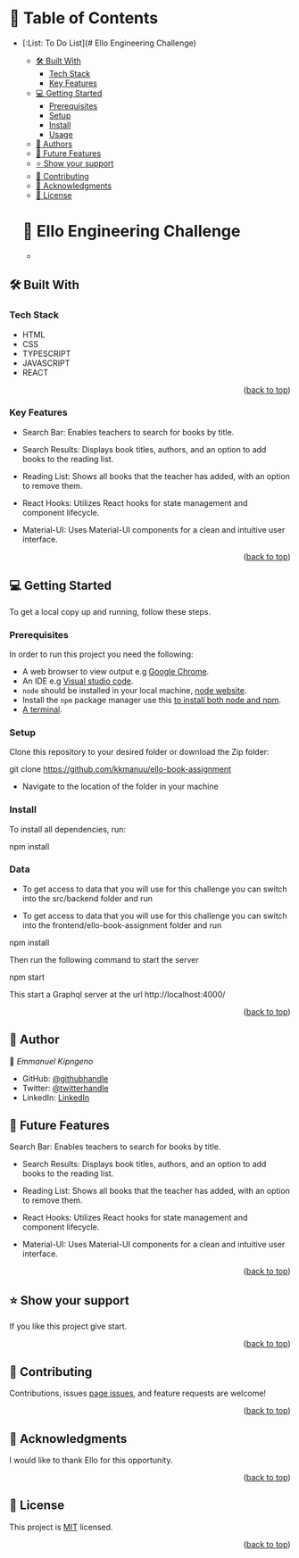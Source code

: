 <a name="readme-top"></a>
# :green_book: Table of Contents
- [:List: To Do List](# Ello Engineering Challenge)
  - [:hammer_and_wrench: Built With ](#-built-with-a-namebuilt-witha)
    - [Tech Stack ](#tech-stack-a-nametech-stacka)
    - [Key Features ](#key-features-a-namekey-featuresa)
  - [:computer: Getting Started ](#-getting-started-a-namegetting-starteda)
    - [Prerequisites](#prerequisites)
    - [Setup](#setup)
    - [Install](#install)
    - [Usage](#usage)
  - [:busts_in_silhouette: Authors ](#-authors-a-nameauthorsa)
  - [:telescope: Future Features ](#-future-features-a-namefuture-featuresa)
  - [:star:️ Show your support ](#️-show-your-support-a-namesupporta)
  - [:handshake: Contributing ](#-contributing-a-namecontributinga)
  - [:pray: Acknowledgments ](#-acknowledgments-a-nameacknowledgementsa)
  - [:memo: License ](#-license-a-namelicensea)

   # :book: Ello Engineering Challenge<a name="about-project"></a>
  - 
## :hammer_and_wrench: Built With <a name="built-with"></a>
### Tech Stack <a name="tech-stack"></a>
- HTML
- CSS
- TYPESCRIPT
- JAVASCRIPT
- REACT
<p align="right">(<a href="#readme-top">back to top</a>)</p>

 ### Key Features <a name="key-features"></a>
- Search Bar: Enables teachers to search for books by title.

- Search Results: Displays book titles, authors, and an option to add books to the reading list.

- Reading List: Shows all books that the teacher has added, with an option to remove them.

- React Hooks: Utilizes React hooks for state management and component lifecycle.

- Material-UI: Uses Material-UI components for a clean and intuitive user interface.


<p align="right">(<a href="#readme-top">back to top</a>)</p>

## :computer: Getting Started <a name="getting-started"></a>
To get a local copy up and running, follow these steps.

### Prerequisites
In order to run this project you need the following:
- A web browser to view output e.g [Google Chrome](https://www.google.com/chrome/).
- An IDE e.g [Visual studio code](https://code.visualstudio.com/).
- `node` should be installed in your local machine, [node website](https://nodejs.org/en/download/).
- Install the `npm` package manager use this [to install both node and npm](https://docs.npmjs.com/downloading-and-installing-node-js-and-npm).
- [A terminal](https://code.visualstudio.com/docs/terminal/basics).

### Setup
Clone this repository to your desired folder or download the Zip folder:

git clone https://github.com/kkmanuu/ello-book-assignment


- Navigate to the location of the folder in your machine

###  Install
To install all dependencies, run:

npm install


### Data

- To get access to data that you will use for this challenge you can switch into the src/backend folder and run

-  To get access to data that you will use for this challenge you can switch into the frontend/ello-book-assignment folder and run

npm install

Then run the following command to start the server

npm start

This start a Graphql server at the url http://localhost:4000/



<p align="right">(<a href="#readme-top">back to top</a>)</p>

## :busts_in_silhouette: Author <a name="authors"></a>
:bust_in_silhouette: *Emmanuel Kipngeno*
- GitHub: [@githubhandle](https://github.com/kkmanuu)
- Twitter: [@twitterhandle](https://twitter.com/kkmanuu)
- LinkedIn: [LinkedIn](https://www.linkedin.com/in/emmanuel-kipngeno/)



## :telescope: Future Features <a name="future-features"></a>
Search Bar: Enables teachers to search for books by title.

- Search Results: Displays book titles, authors, and an option to add books to the reading list.

- Reading List: Shows all books that the teacher has added, with an option to remove them.

- React Hooks: Utilizes React hooks for state management and component lifecycle.

- Material-UI: Uses Material-UI components for a clean and intuitive user interface.


<p align="right">(<a href="#readme-top">back to top</a>)</p>

## :star:️ Show your support <a name="support"></a>
If you like this project give start.
<p align="right">(<a href="#readme-top">back to top</a>)</p>

## :handshake: Contributing <a name="contributing"></a>
Contributions, issues [page issues](https://github.com/kkmanuu/ello-book-assignment/issues), and feature requests are welcome!
<p align="right">(<a href="#readme-top">back to top</a>)</p>

## :pray: Acknowledgments <a name="acknowledgements"></a>
I would like to thank  Ello for this opportunity.
<p align="right">(<a href="#readme-top">back to top</a>)</p>

## :memo: License <a name="license"></a>
This project is [MIT](./LICENSE.md) licensed.
<p align="right">(<a href="#readme-top">back to top</a>)</p>